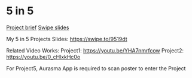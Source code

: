 # 5 in 5
[Project brief](https://docs.google.com/a/newschool.edu/document/d/1LOWQXv9i27Uj8eECxLeZi66yjTRcqk260O4kw_98eOc/edit?usp=sharing)
[Swipe slides](https://swipe.to/8079dr)


My 5 in 5 Projects Slides: https://swipe.to/9519dt

Related Video Works: Project1: https://youtu.be/YHA7nmrfcow
                     Project2: https://youtu.be/0_cHlxkHc0o
                     
For Project5, Aurasma App is required to scan poster to enter the Project
